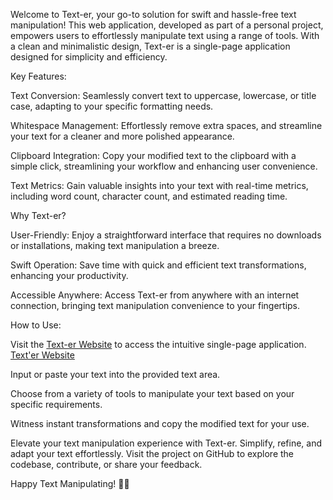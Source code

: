 Welcome to Text-er, your go-to solution for swift and hassle-free text manipulation! This web application, developed as part of a personal project, empowers users to effortlessly manipulate text using a range of tools. With a clean and minimalistic design, Text-er is a single-page application designed for simplicity and efficiency.

Key Features:

Text Conversion: Seamlessly convert text to uppercase, lowercase, or title case, adapting to your specific formatting needs.

Whitespace Management: Effortlessly remove extra spaces, and streamline your text for a cleaner and more polished appearance.

Clipboard Integration: Copy your modified text to the clipboard with a simple click, streamlining your workflow and enhancing user convenience.

Text Metrics: Gain valuable insights into your text with real-time metrics, including word count, character count, and estimated reading time.

Why Text-er?

User-Friendly: Enjoy a straightforward interface that requires no downloads or installations, making text manipulation a breeze.

Swift Operation: Save time with quick and efficient text transformations, enhancing your productivity.

Accessible Anywhere: Access Text-er from anywhere with an internet connection, bringing text manipulation convenience to your fingertips.

How to Use:

Visit the [Text-er Website]([url](https://lakshya291.github.io/Text-er/)) to access the intuitive single-page application.
[Text'er Website](https://lakshya291.github.io/Text-er/)

Input or paste your text into the provided text area.

Choose from a variety of tools to manipulate your text based on your specific requirements.

Witness instant transformations and copy the modified text for your use.

Elevate your text manipulation experience with Text-er. Simplify, refine, and adapt your text effortlessly. Visit the project on GitHub to explore the codebase, contribute, or share your feedback.

Happy Text Manipulating! 🚀✨
